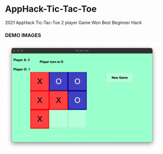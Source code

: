 # AppHack-Tic-Tac-Toe
2021 AppHack Tic-Tac-Toe 2 player Game
Won Best Beginner Hack
### DEMO IMAGES
![](images/demo2.png)
